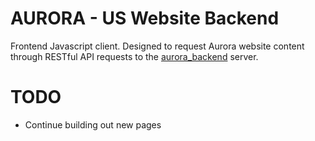 # AURORA - US Website Backend
Frontend Javascript client. Designed to request Aurora website content through RESTful API requests to the [aurora_backend](https://github.com/bryan-learn/aurora_backend) server.

# TODO
* Continue building out new pages
